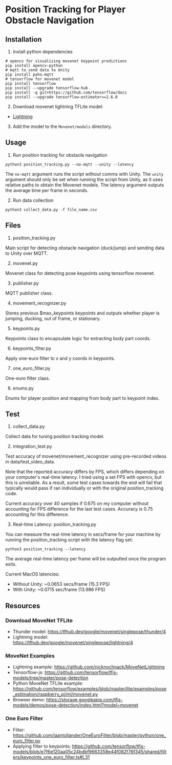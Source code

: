 # Position Tracking for Player Obstacle Navigation

## Installation

1. Install python dependencies

```
# opencv for visualizing movenet keypoint predictions
pip install opencv-python
# mqtt to send data to Unity
pip install paho-mqtt
# tensorflow for movenet model
pip install tensorflow
pip install --upgrade tensorflow-hub
pip install -q git+https://github.com/tensorflow/docs
pip install --upgrade tensorflow-estimator==2.6.0
```

2. Download movenet lightning TFLite model:

- [Lightning](https://tfhub.dev/google/lite-model/movenet/singlepose/lightning/3)

3. Add the model to the `Movenet/models` directory.

## Usage

1. Run position tracking for obstacle navigation

`python3 position_tracking.py --no-mqtt --unity --latency`

The `no-mqtt` argument runs the script without comms with Unity. The `unity` argument should only be set when running the script from Unity, as it uses relative paths to obtain the Movenet models. The latency argument outputs the average time per frame in seconds.

2. Run data collection

`python3 collect_data.py -f file_name.csv`

## Files

1. position_tracking.py

Main script for detecting obstacle navigation (duck/jump)
and sending data to Unity over MQTT.

2. movenet.py

Movenet class for detecting pose keypoints using tensorflow movenet.

3. publisher.py

MQTT publisher class.

4. movement_recognizer.py

Stores previous $max_keypoints keypoints and outputs whether player is
jumping, ducking, out of frame, or stationary.

5. keypoints.py

Keypoints class to encapsulate logic for extracting body part coords.

6. keypoints_filter.py

Apply one-euro filter to x and y coords in keypoints.

7. one_euro_filter.py

One-euro filter class.

8. enums.py

Enums for player position and mapping from body part to keypoint index.

## Test

1. collect_data.py

Collect data for tuning position tracking model.

2. integration_test.py

Test accuracy of movenet/movement_recognizer using pre-recorded videos in data/test_video_data.

Note that the reported accuracy differs by FPS, which differs depending on your computer's real-time latency. I tried using a set FPS with opencv, but this is unreliable. As a result, some test cases towards the end will fail that typically would pass if ran individually or with the original position_tracking code.

Current accuracy over 40 samples if 0.675 on my computer without accounting for FPS difference for the last test cases. Accuracy is 0.75 accounting for this difference.

3. Real-time Latency: position_tracking.py

You can measure the real-time latency in secs/frame for your machine by running the position_tracking script with the latency flag set:

`python3 position_tracking --latency`

The average real-time latency per frame will be outputted once the program exits.

Current MacOS latencies:

- Without Unity: ~0.0653 secs/frame (15.3 FPS)
- With Unity: ~0.0715 sec/frame (13.986 FPS)

## Resources

### Download MoveNet TFLite

- Thunder model: https://tfhub.dev/google/movenet/singlepose/thunder/4
- Lightning model: https://tfhub.dev/google/movenet/singlepose/lightning/4

### MoveNet Examples

- Lightning example: https://github.com/nicknochnack/MoveNetLightning
- Tensorflow-js: https://github.com/tensorflow/tfjs-models/tree/master/pose-detection
- Python MoveNet TFLite example: https://github.com/tensorflow/examples/blob/master/lite/examples/pose_estimation/raspberry_pi/ml/movenet.py
- Browser demo: https://storage.googleapis.com/tfjs-models/demos/pose-detection/index.html?model=movenet

### One Euro Filter

- Filter: https://github.com/jaantollander/OneEuroFilter/blob/master/python/one_euro_filter.py
- Applying filter to keypoints: https://github.com/tensorflow/tfjs-models/blob/e7f6e120aa05c24bdbf9663358e44f082f76f345/shared/filters/keypoints_one_euro_filter.ts#L31
